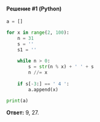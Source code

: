 #### Решение #1 (Python)
```python
a = []

for x in range(2, 100):
	n = 31
	s = ''
	s1 = ''
	
	while n > 0:
		s = str(n % x) + ' ' + s
		n //= x
	
	if s[-3:] == ' 4 ':
		a.append(x)

print(a)
```
**Ответ:** 9, 27.
